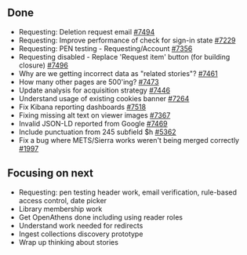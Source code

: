 ## Done
-	Requesting: Deletion request email [#7494](https://github.com/wellcomecollection/wellcomecollection.org/issues/7494)
-	Requesting: Improve performance of check for sign-in state [#7229](https://github.com/wellcomecollection/wellcomecollection.org/issues/7229)
-	Requesting: PEN testing - Requesting/Account [#7356](https://github.com/wellcomecollection/wellcomecollection.org/issues/7356)
-	Requesting disabled - Replace 'Request item' button (for building closure) [#7496](https://github.com/wellcomecollection/wellcomecollection.org/issues/7496)
-	Why are we getting incorrect data as "related stories"? [#7461](https://github.com/wellcomecollection/wellcomecollection.org/issues/7461)
-	How many other pages are 500'ing? [#7473](https://github.com/wellcomecollection/wellcomecollection.org/issues/7446)
-	Update analysis for acquisition strategy [#7446]()
-	Understand usage of existing cookies banner [#7264](https://github.com/wellcomecollection/wellcomecollection.org/issues/7264)
-	Fix Kibana reporting dashboards [#7518](https://github.com/wellcomecollection/wellcomecollection.org/issues/7367)
-	Fixing missing alt text on viewer images [#7367](https://github.com/wellcomecollection/wellcomecollection.org/issues/7367)
-	Invalid JSON-LD reported from Google [#7469](https://github.com/wellcomecollection/wellcomecollection.org/issues/7469)
-	Include punctuation from 245 subfield $h [#5362](https://github.com/wellcomecollection/platform/issues/5362)
-	Fix a bug where METS/Sierra works weren't being merged correctly [#1997](https://github.com/wellcomecollection/catalogue-pipeline/pull/1997)

## Focusing on next
-	Requesting: pen testing header work, email verification, rule-based access control, date picker
-	Library membership work
-	Get OpenAthens done including using reader roles
-	Understand work needed for redirects
-	Ingest collections discovery prototype
-	Wrap up thinking about stories
